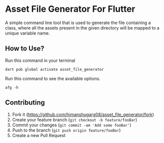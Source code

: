 # Asset File Generator For Flutter
A simple command line tool that is used to generate the file containing a class, where all the assets present in the given directory will be mapped to a unique variable name.

## How to Use?

Run this command in your terminal
```
dart pub global activate asset_file_generator
```
Run this command to see the available options.

```
afg -h
```

## Contributing

1. Fork it (<https://github.com/himanshugarg08/asset_file_generator/fork>)
2. Create your feature branch (`git checkout -b feature/fooBar`)
3. Commit your changes (`git commit -am 'Add some fooBar'`)
4. Push to the branch (`git push origin feature/fooBar`)
5. Create a new Pull Request